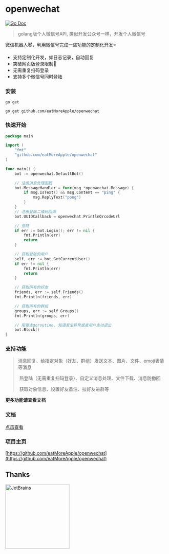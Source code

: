 

# openwechat

[![Go Doc](https://pkg.go.dev/badge/github.com/eatMoreApple/openwechat)](https://godoc.org/github.com/eatMoreApple/openwechat)

> golang版个人微信号API, 类似开发公众号一样，开发个人微信号



微信机器人:smiling_imp:，利用微信号完成一些功能的定制化开发⭐



* 支持定制化开发，如日志记录，自动回复
* 突破网页版登录限制&#x1F4E3;
* 无需重复扫码登录
* 支持多个微信号同时登陆





### 安装

`go get`

```shell
go get github.com/eatMoreApple/openwechat
```



### 快速开始

```go
package main

import (
	"fmt"
	"github.com/eatMoreApple/openwechat"
)

func main() {
	bot := openwechat.DefaultBot()

	// 注册消息处理函数
	bot.MessageHandler = func(msg *openwechat.Message) {
		if msg.IsText() && msg.Content == "ping" {
			msg.ReplyText("pong")
		}
	}
	// 注册登陆二维码回调
	bot.UUIDCallback = openwechat.PrintlnQrcodeUrl

	// 登陆
	if err := bot.Login(); err != nil {
		fmt.Println(err)
		return
	}

	// 获取登陆的用户
	self, err := bot.GetCurrentUser()
	if err != nil {
		fmt.Println(err)
		return
	}

	// 获取所有的好友
	friends, err := self.Friends()
	fmt.Println(friends, err)

	// 获取所有的群组
	groups, err := self.Groups()
	fmt.Println(groups, err)

	// 阻塞主goroutine, 知道发生异常或者用户主动退出
	bot.Block()
}
```



### 支持功能

> ​	消息回复、给指定对象（好友、群组）发送文本、图片、文件、emoji表情等消息
>
> ​	热登陆（无需重复扫码登录）、自定义消息处理、文件下载、消息防撤回
>
> ​	获取对象信息、设置好友备注、拉好友进群等



**更多功能请查看文档**



### 文档

[点击查看](doc/doc.md)

### 项目主页

[https://github.com/eatMoreApple/openwechat](https://github.com/eatMoreApple/openwechat)



## Thanks

<a href="https://www.jetbrains.com/?from=openwechat"><img src="https://goframe.org/download/thumbnails/1114119/jetbrains.png" height="200" alt="JetBrains"/></a>





